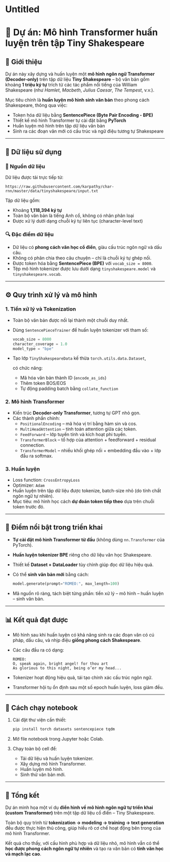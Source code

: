 # Untitled

# 📘 Dự án: Mô hình Transformer huấn luyện trên tập Tiny Shakespeare

## 🎯 Giới thiệu

Dự án này xây dựng và huấn luyện một **mô hình ngôn ngữ Transformer (Decoder-only)** trên tập dữ liệu **Tiny Shakespeare** – bộ văn bản gồm khoảng **1 triệu ký tự** trích từ các tác phẩm nổi tiếng của William Shakespeare (như *Hamlet*, *Macbeth*, *Julius Caesar*, *The Tempest*, v.v.).

Mục tiêu chính là **huấn luyện mô hình sinh văn bản** theo phong cách Shakespeare, thông qua việc:

- Token hóa dữ liệu bằng **SentencePiece (Byte Pair Encoding - BPE)**
- Thiết kế mô hình Transformer tự cài đặt bằng **PyTorch**
- Huấn luyện mô hình trên tập dữ liệu văn bản
- Sinh ra các đoạn văn mới có cấu trúc và ngữ điệu tương tự Shakespeare

---

## 📂 Dữ liệu sử dụng

### 🧾 Nguồn dữ liệu

Dữ liệu được tải trực tiếp từ:

```
https://raw.githubusercontent.com/karpathy/char-rnn/master/data/tinyshakespeare/input.txt

```

Tập dữ liệu gồm:

- Khoảng **1,118,394 ký tự**
- Toàn bộ văn bản là tiếng Anh cổ, không có nhãn phân loại
- Được xử lý dưới dạng chuỗi ký tự liên tục (character-level text)

### 🔍 Đặc điểm dữ liệu

- Dữ liệu có **phong cách văn học cổ điển**, giàu cấu trúc ngôn ngữ và dấu câu.
- Không có phân chia theo câu chuyện – chỉ là chuỗi ký tự ghép nối.
- Được token hóa bằng **SentencePiece (BPE)** với `vocab_size = 8000`.
- Tệp mô hình tokenizer được lưu dưới dạng `tinyshakespeare.model` và `tinyshakespeare.vocab`.

---

## ⚙️ Quy trình xử lý và mô hình

### 1. **Tiền xử lý và Tokenization**

- Toàn bộ văn bản được nối lại thành một chuỗi duy nhất.
- Dùng `SentencePieceTrainer` để huấn luyện tokenizer với tham số:
    
    ```python
    vocab_size = 8000
    character_coverage = 1.0
    model_type = "bpe"
    
    ```
    
- Tạo lớp `TinyShakespeareData` kế thừa `torch.utils.data.Dataset`,
    
    có chức năng:
    
    - Mã hóa văn bản thành ID (`encode_as_ids`)
    - Thêm token BOS/EOS
    - Tự động padding batch bằng `collate_function`

### 2. **Mô hình Transformer**

- Kiến trúc **Decoder-only Transformer**, tương tự GPT nhỏ gọn.
- Các thành phần chính:
    - `PositionalEncoding` – mã hóa vị trí bằng hàm sin và cos.
    - `MultiHeadAttention` – tính toán attention giữa các token.
    - `FeedForward` – lớp tuyến tính và kích hoạt phi tuyến.
    - `TransformerBlock` – tổ hợp của attention + feedforward + residual connection.
    - `TransformerModel` – nhiều khối ghép nối + embedding đầu vào + lớp đầu ra softmax.

### 3. **Huấn luyện**

- Loss function: `CrossEntropyLoss`
- Optimizer: `Adam`
- Huấn luyện trên tập dữ liệu được tokenize, batch-size nhỏ (do tính chất ngôn ngữ tự nhiên).
- Mục tiêu: mô hình học cách **dự đoán token tiếp theo** dựa trên chuỗi token trước đó.

---

## 🧠 Điểm nổi bật trong triển khai

- **Tự cài đặt mô hình Transformer từ đầu** (không dùng `nn.Transformer` của PyTorch).
- **Huấn luyện tokenizer BPE** riêng cho dữ liệu văn học Shakespeare.
- Thiết kế **Dataset + DataLoader** tùy chỉnh giúp đọc dữ liệu hiệu quả.
- Có thể **sinh văn bản mới** bằng cách:
    
    ```python
    model.generate(prompt="ROMEO:", max_length=100)
    
    ```
    
- Mã nguồn rõ ràng, tách biệt từng phần: tiền xử lý – mô hình – huấn luyện – sinh văn bản.

---

## 📊 Kết quả đạt được

- Mô hình sau khi huấn luyện có khả năng sinh ra các đoạn văn có cú pháp, dấu câu, và nhịp điệu **giống phong cách Shakespeare**.
- Các câu đầu ra có dạng:
    
    ```
    ROMEO:
    O, speak again, bright angel! for thou art
    As glorious to this night, being o’er my head...
    
    ```
    
- Tokenizer hoạt động hiệu quả, tái tạo chính xác cấu trúc ngôn ngữ.
- Transformer hội tụ ổn định sau một số epoch huấn luyện, loss giảm đều.

---

## 🚀 Cách chạy notebook

1. Cài đặt thư viện cần thiết:
    
    ```bash
    pip install torch datasets sentencepiece tqdm
    
    ```
    
2. Mở file notebook trong Jupyter hoặc Colab.
3. Chạy toàn bộ cell để:
    - Tải dữ liệu và huấn luyện tokenizer.
    - Xây dựng mô hình Transformer.
    - Huấn luyện mô hình.
    - Sinh thử văn bản mới.

---

## 🧾 Tổng kết

Dự án minh họa một ví dụ **điển hình về mô hình ngôn ngữ tự triển khai (custom Transformer)** trên một tập dữ liệu cổ điển – Tiny Shakespeare.

Toàn bộ quy trình từ **tokenization → modeling → training → text generation** đều được thực hiện thủ công, giúp hiểu rõ cơ chế hoạt động bên trong của mô hình Transformer.

Kết quả cho thấy, với cấu hình phù hợp và dữ liệu nhỏ, mô hình vẫn có thể **học được phong cách ngôn ngữ tự nhiên** và tạo ra văn bản có **tính văn học và mạch lạc cao**.